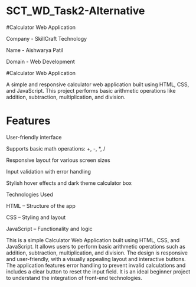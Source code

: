 
# SCT_WD_Task2-Alternative

#Calculator Web Application

Company - SkillCraft Technology

Name - Aishwarya Patil

Domain - Web Development

#Calculator Web Application

A simple and responsive calculator web application built using HTML, CSS, and JavaScript. This project performs basic arithmetic operations like addition, subtraction, multiplication, and division.

# Features

User-friendly interface

Supports basic math operations: +, -, *, /

Responsive layout for various screen sizes

Input validation with error handling

Stylish hover effects and dark theme calculator box

Technologies Used

HTML – Structure of the app

CSS – Styling and layout

JavaScript – Functionality and logic

This is a simple Calculator Web Application built using HTML, CSS, and JavaScript. It allows users to perform basic arithmetic operations such as addition, subtraction, multiplication, and division. The design is responsive and user-friendly, with a visually appealing layout and interactive buttons. The application features error handling to prevent invalid calculations and includes a clear button to reset the input field. It is an ideal beginner project to understand the integration of front-end technologies.


